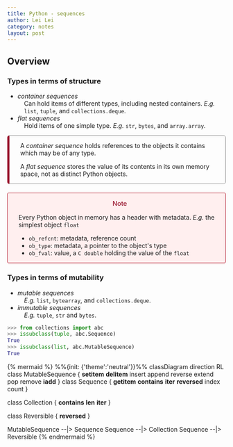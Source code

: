 ```yaml
---
title: Python - sequences
author: Lei Lei
category: notes
layout: post
---
```


## Overview

### Types in terms of structure

<ul>
<li><em>container sequences</em></li>
<div style="margin-left: 15px;">Can hold items of different types, including nested containers. <i>E.g.</i> <code>list</code>, <code>tuple</code>, and <code>collections.deque</code>.</div>
<li><em>flat sequences</em></li>
<div style="margin-left: 15px;">Hold items of one simple type. <i>E.g.</i> <code>str</code>, <code>bytes</code>, and <code>array.array</code>.</div>
</ul>

<div style="border-style:solid; border-width: 1.5px 1.5px 1.5px 5px; border-color: #858585 #858585 #858585 #9a172f; border-radius:5px;">
    <div style="padding-left: 25px; padding-right: 10px;">
        <p>
            A <em>container sequence</em> holds references to the objects it contains which may be of any type.
        </p>
        <p>
            A <em>flat sequence</em> stores the value of its contents in its own memory space, not as distinct Python objects.
        </p>
    </div>
</div>


<div style="margin-top: 20px; border-width: 1px; border-style:solid; border-color: #b2182b; border-radius:3px; background-color: #FFEFEF;">
    <div style="padding-left: 25px; padding-right: 10px;">
        <p style="color: #9a172f; font-weight: 550; font-size: 105%; text-align: center;">Note</p>
        <p>Every Python object in memory has a header with metadata. <i>E.g.</i> the simplest object <code>float</code>
        <ul>
            <li><code>ob_refcnt</code>: metadata, reference count</li>
            <li><code>ob_type</code>: metadata, a pointer to the object's type</li>
            <li><code>ob_fval</code>: value, a <code>C double</code> holding the value of the <code>float</code></li>
        </ul>
        </p>
    </div>
</div>

### Types in terms of mutability

<ul>
<li><em>mutable sequences</em></li>
<div style="margin-left: 15px;"><i>E.g.</i> <code>list</code>, <code>bytearray</code>, and <code>collections.deque</code>.</div>
<li><em>immutable sequences</em></li>
<div style="margin-left: 15px;"><i>E.g.</i> <code>tuple</code>, <code>str</code> and <code>bytes</code>.</div>
</ul>

```python
>>> from collections import abc
>>> issubclass(tuple, abc.Sequence)
True
>>> issubclass(list, abc.MutableSequence)
True
```

{% mermaid %}
%%{init: {'theme':'neutral'}}%%
classDiagram
  direction RL
  class MutableSequence {
    __setitem__
    __delitem__
    insert
    append
    reverse
    extend
    pop
    remove
    __iadd__
  }
  class Sequence {
    __getitem__
    __contains__
    __iter__
    __reversed__
    index
    count
  }

  class Collection {
    __contains__
    __len__
    __iter__
  }

  class Reversible {
    __reversed__
  }

MutableSequence --|> Sequence
Sequence --|> Collection
Sequence --|> Reversible
{% endmermaid %}

